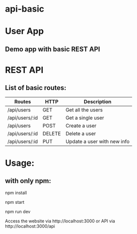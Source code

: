 # api-basic

# User App

## Demo app with basic REST API

# REST API

## List of basic routes:


| Routes | HTTP | Description |
| --------------- | ------------- | --------------------------- |
| /api/users      | GET | Get all the users |
| /api/users/:id  | GET | Get a single user |
| /api/users      | POST | Create a user |
| /api/users/:id  | DELETE | Delete a user |
| /api/users/:id  | PUT | Update a user with new info |


# Usage:

## with only npm:

npm install

npm start

npm run dev

Access the website via http://localhost:3000 or API via http://localhost:3000/api
